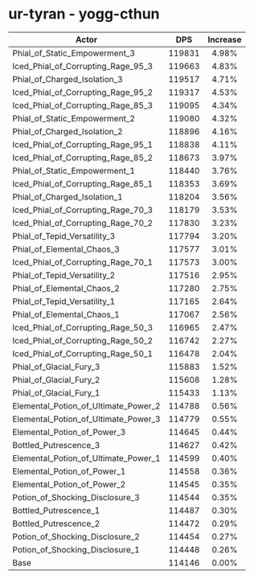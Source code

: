 # ur-tyran - yogg-cthun
| Actor | DPS | Increase |
|---|:---:|:---:|
|Phial_of_Static_Empowerment_3|119831|4.98%|
|Iced_Phial_of_Corrupting_Rage_95_3|119663|4.83%|
|Phial_of_Charged_Isolation_3|119517|4.71%|
|Iced_Phial_of_Corrupting_Rage_95_2|119317|4.53%|
|Iced_Phial_of_Corrupting_Rage_85_3|119095|4.34%|
|Phial_of_Static_Empowerment_2|119080|4.32%|
|Phial_of_Charged_Isolation_2|118896|4.16%|
|Iced_Phial_of_Corrupting_Rage_95_1|118838|4.11%|
|Iced_Phial_of_Corrupting_Rage_85_2|118673|3.97%|
|Phial_of_Static_Empowerment_1|118440|3.76%|
|Iced_Phial_of_Corrupting_Rage_85_1|118353|3.69%|
|Phial_of_Charged_Isolation_1|118204|3.56%|
|Iced_Phial_of_Corrupting_Rage_70_3|118179|3.53%|
|Iced_Phial_of_Corrupting_Rage_70_2|117830|3.23%|
|Phial_of_Tepid_Versatility_3|117794|3.20%|
|Phial_of_Elemental_Chaos_3|117577|3.01%|
|Iced_Phial_of_Corrupting_Rage_70_1|117573|3.00%|
|Phial_of_Tepid_Versatility_2|117516|2.95%|
|Phial_of_Elemental_Chaos_2|117280|2.75%|
|Phial_of_Tepid_Versatility_1|117165|2.64%|
|Phial_of_Elemental_Chaos_1|117067|2.56%|
|Iced_Phial_of_Corrupting_Rage_50_3|116965|2.47%|
|Iced_Phial_of_Corrupting_Rage_50_2|116742|2.27%|
|Iced_Phial_of_Corrupting_Rage_50_1|116478|2.04%|
|Phial_of_Glacial_Fury_3|115883|1.52%|
|Phial_of_Glacial_Fury_2|115608|1.28%|
|Phial_of_Glacial_Fury_1|115433|1.13%|
|Elemental_Potion_of_Ultimate_Power_2|114788|0.56%|
|Elemental_Potion_of_Ultimate_Power_3|114779|0.55%|
|Elemental_Potion_of_Power_3|114645|0.44%|
|Bottled_Putrescence_3|114627|0.42%|
|Elemental_Potion_of_Ultimate_Power_1|114599|0.40%|
|Elemental_Potion_of_Power_1|114558|0.36%|
|Elemental_Potion_of_Power_2|114545|0.35%|
|Potion_of_Shocking_Disclosure_3|114544|0.35%|
|Bottled_Putrescence_1|114487|0.30%|
|Bottled_Putrescence_2|114472|0.29%|
|Potion_of_Shocking_Disclosure_2|114454|0.27%|
|Potion_of_Shocking_Disclosure_1|114448|0.26%|
|Base|114146|0.00%|
